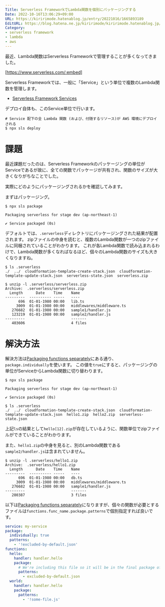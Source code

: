 ```yaml
---
Title: Serverless FrameworkでLambda関数を個別にパッケージングする
Date: 2022-10-16T13:06:29+09:00
URL: https://kiririmode.hatenablog.jp/entry/20221016/1665893189
EditURL: https://blog.hatena.ne.jp/kiririmode/kiririmode.hatenablog.jp/atom/entry/4207112889927983472
Category:
- serverless framework
- lambda
- aws
---
```


最近、Lambda関数はServerless Frameworkで管理することが多くなってきました。

[https://www.serverless.com/:embed]

Serverless Frameworkでは、一般に「Service」という単位で複数のLambda関数を管理します。

- [Serverless Framework Services](https://www.serverless.com/framework/docs/providers/aws/guide/services)

デプロイ自体も、このService単位で行います。

```shell
# Service 配下の全 Lambda 関数 (および、付随するリソース)が AWS 環境にデプロイされる
$ npx sls deploy
```

# 課題

最近課題だったのは、Serverless Frameworkのパッケージングの単位がServiceであるが故に、全ての関数でパッケージが共有され、関数のサイズが大きくなりがちなことでした。

実際にどのようにパッケージングされるかを確認してみます。

まずはパッケージング。

```shell
$ npx sls package

Packaging serverless for stage dev (ap-northeast-1)

✔ Service packaged (0s)
```

デフォルトでは、`.serverless`ディレクトリにパッケージングされた結果が配置されます。
zipファイルの中身を読むと、複数のLambda関数が一つのzipファイルに同梱されていることがわかります。
これが各Lambda関数で読み込まれるわけで、Lambda関数が多くなればなるほど、個々のLambda関数のサイズも大きくなりますね。

```shell
$ ls .serverless
./  ../  cloudformation-template-create-stack.json  cloudformation-template-update-stack.json  serverless-state.json  serverless.zip

$ unzip -l .serverless/serverless.zip
Archive:  .serverless/serverless.zip
  Length      Date    Time    Name
---------  ---------- -----   ----
      696  01-01-1980 00:00   lib.ts
     3009  01-01-1980 00:00   middlewares/middleware.ts
   276682  01-01-1980 00:00   sample1/handler.js
   123219  01-01-1980 00:00   sample2/handler.js
---------                     -------
   403606                     4 files
```

# 解決方法

解決方法は[Packaging functions separately](https://www.serverless.com/framework/docs/providers/aws/guide/packaging/#packaging-functions-separately)にある通り、`package.individually`を使います。
この値を`true`にすると、パッケージングの単位がServiceからLambda関数に切り替わります。

```shell
$ npx sls package

Packaging serverless for stage dev (ap-northeast-1)

✔ Service packaged (0s)

$ ls .serverless
./  ../  cloudformation-template-create-stack.json  cloudformation-template-update-stack.json  hello1.zip  hello2.zip  serverless-state.json
```

上記`ls`の結果として`hello[12].zip`が存在しているように、関数単位でzipファイルができていることがわかります。

また、`hello1.zip`の中身を見ると、別のLambda関数である`sample2/handler.js`は含まれていません。

```shell
$ unzip -l .serverless/hello1.zip
Archive:  .serverless/hello1.zip
  Length      Date    Time    Name
---------  ---------- -----   ----
      696  01-01-1980 00:00   db.ts
     3009  01-01-1980 00:00   middlewares/middleware.ts
   276682  01-01-1980 00:00   sample1/handler.js
---------                     -------
   280387                     3 files
```

以下は[Packaging functions separately](https://www.serverless.com/framework/docs/providers/aws/guide/packaging/#packaging-functions-separately)になりますが、個々の関数が必要とするファイルは`functions.func_name.package.patterns`で個別指定すれば良いです。

```yaml
service: my-service
package:
  individually: true
  patterns:
    - '!excluded-by-default.json'
functions:
  hello:
    handler: handler.hello
    package:
      # We're including this file so it will be in the final package of this function only
      patterns:
        - excluded-by-default.json
  world:
    handler: handler.hello
    package:
      patterns:
        - '!some-file.js'
```
